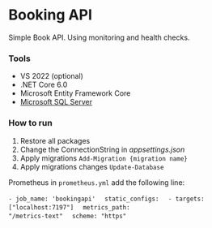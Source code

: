 # Booking API

Simple Book API. Using monitoring and health checks.

<h3>Tools</h3>
<ul>
    <li>VS 2022 (optional)</li>
    <li>.NET Core 6.0</li>
    <li>Microsoft Entity Framework Core</li>
    <li> <a href="https://www.microsoft.com/en-us/sql-server/sql-server-2019" target="_blank">Microsoft SQL Server</a></li>
</ul>

<h3>How to run</h3>
<ol>
    <li>Restore all packages</li>
    <li>Change the ConnectionString in <i>appsettings.json</i></li>
    <li>Apply migrations <code>Add-Migration {migration name}</code></li>
    <li>Apply migrations changes <code>Update-Database</code></li>
</ol>

Prometheus in <code>prometheus.yml</code> add the following line:

<code>- job_name: 'bookingapi' </code>
<code>  static_configs: </code>
<code>    - targets: ["localhost:7197"] </code>
<code>  metrics_path: "/metrics-text" </code>
<code>  scheme: "https"</code>

